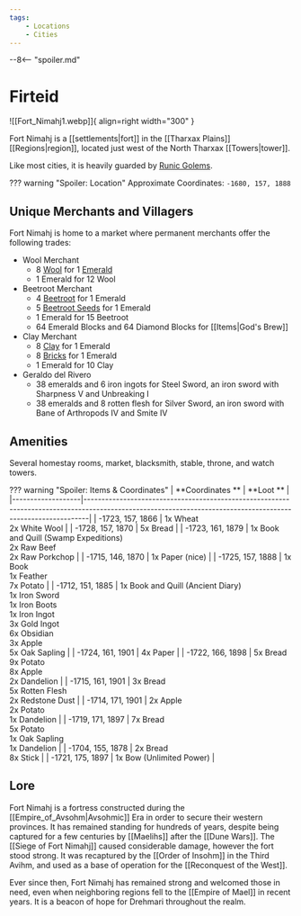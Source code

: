 ```yaml
---
tags:
    - Locations
    - Cities
---
```


--8<-- "spoiler.md"

# Firteid

![[Fort_Nimahj1.webp]]{ align=right width="300" }

Fort Nimahj is a [[settlements|fort]] in the [[Tharxax Plains]] [[Regions|region]], located just west of the North Tharxax [[Towers|tower]].

Like most cities, it is heavily guarded by [Runic Golems](https://minecraft.gamepedia.com/Iron_Golem).

??? warning "Spoiler: Location"
	Approximate Coordinates: `-1680, 157, 1888 ` 

## Unique Merchants and Villagers

Fort Nimahj is home to a market where permanent merchants offer the
following trades:

- Wool Merchant
    - 8 [Wool](https://minecraft.gamepedia.com/Wool) for 1 [Emerald](https://minecraft.gamepedia.com/Emerald)
    - 1 Emerald for 12 Wool
- Beetroot Merchant
    - 4 [Beetroot](https://minecraft.gamepedia.com/Beetroot) for 1 Emerald
    - 5 [Beetroot Seeds](https://minecraft.gamepedia.com/Beetroot_Seeds) for 1 Emerald
    - 1 Emerald for 15 Beetroot
    - 64 Emerald Blocks and 64 Diamond Blocks for [[Items|God's Brew]]
- Clay Merchant
    - 8 [Clay](https://minecraft.gamepedia.com/Clay) for 1 Emerald
    - 8 [Bricks](https://minecraft.gamepedia.com/Bricks) for 1 Emerald
    - 1 Emerald for 10 Clay
- Geraldo del Rivero
    - 38 emeralds and 6 iron ingots for Steel Sword, an iron sword with Sharpness V and Unbreaking I
    - 38 emeralds and 8 rotten flesh for Silver Sword, an iron sword with Bane of Arthropods IV and Smite IV


## Amenities 

Several homestay rooms, market, blacksmith, stable, throne, and watch towers.

??? warning "Spoiler: Items & Coordinates"
	| **Coordinates **  | **Loot **                                                                                                                                                   |
	|-------------------|-------------------------------------------------------------------------------------------------------------------------------------------------------------|
	| -1723, 157, 1866  | 1x Wheat <br>2x White Wool                                                                                                                                  |
	| -1728, 157, 1870  | 5x Bread                                                                                                                                                    |
	| -1723, 161, 1879  | 1x Book and Quill (Swamp Expeditions) <br>2x Raw Beef <br>2x Raw Porkchop                                                                                   |
	| -1715, 146, 1870  | 1x Paper (nice)                                                                                                                                             |
	| -1725, 157, 1888  | 1x Book <br>1x Feather <br>7x Potato                                                                                                                        |
	| -1712, 151, 1885  | 1x Book and Quill (Ancient Diary) <br>1x Iron Sword <br>1x Iron Boots <br>1x Iron Ingot <br>3x Gold Ingot <br>6x Obsidian <br>3x Apple <br>5x Oak Sapling   |
	| -1724, 161, 1901  | 4x Paper                                                                                                                                                    |
	| -1722, 166, 1898  | 5x Bread <br>9x Potato <br>8x Apple <br>2x Dandelion                                                                                                        |
	| -1715, 161, 1901  | 3x Bread <br>5x Rotten Flesh <br>2x Redstone Dust                                                                                                           |
	| -1714, 171, 1901  | 2x Apple <br>2x Potato <br>1x Dandelion                                                                                                                     |
	| -1719, 171, 1897  | 7x Bread <br>5x Potato <br>1x Oak Sapling <br>1x Dandelion                                                                                                  |
	| -1704, 155, 1878  | 2x Bread <br>8x Stick                                                                                                                                       |
	| -1721, 175, 1897  | 1x Bow (Unlimited Power)                                                                                                                                    |

## Lore

Fort Nimahj is a fortress constructed during the [[Empire_of_Avsohm|Avsohmic]] Era in order to secure their western provinces. It has remained standing for hundreds of years, despite being captured for a few centuries by [[Maelihs]] after the [[Dune Wars]]. The [[Siege of Fort Nimahj]] caused considerable damage, however the fort stood strong. It was recaptured by the [[Order of Insohm]] in the Third Avihm, and used as a base of operation for the [[Reconquest of the West]].

Ever since then, Fort Nimahj has remained strong and welcomed those in need, even when neighboring regions fell to the [[Empire of Mael]] in recent years. It is a beacon of hope for Drehmari throughout the realm.
